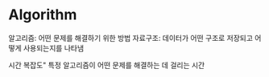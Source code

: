 # Algorithm
알고리즘: 어떤 문제를 해결하기 위한 방법
자료구조: 데이터가 어떤 구조로 저장되고 어떻게 사용되는지를 나타냄

시간 복잡도" 특정 알고리즘이 어떤 문제를 해결하는 데 걸리는 시간
